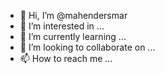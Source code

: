 - 👋 Hi, I’m @mahendersmar
- 👀 I’m interested in ...
- 🌱 I’m currently learning ...
- 💞️ I’m looking to collaborate on ...
- 📫 How to reach me ...

<!---
mahendersmar/mahendersmar is a ✨ special ✨ repository because its `README.md` (this file) appears on your GitHub profile.
You can click the Preview link to take a look at your changes.
--->
